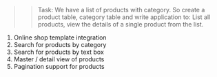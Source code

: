 >> Task: We have a list of products with category. So create a product table, category table and write application to:
>> List all products,
>> view the details of a single product from the list. 

1. Online shop template integration
2. Search for products by category
3. Search for products by text box
4. Master / detail view of products
5. Pagination support for products
